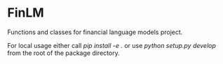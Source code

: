 # FinLM

Functions and classes for financial language models project.

For local usage either call *pip install -e .* or use *python setup.py develop* from the root of the package directory. 